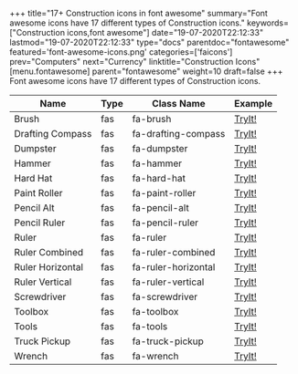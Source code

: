 +++
title="17+ Construction icons in font awesome"
summary="Font awesome icons have 17 different types of Construction icons."
keywords=["Construction icons,font awesome"]
date="19-07-2020T22:12:33"
lastmod="19-07-2020T22:12:33"
type="docs"
parentdoc="fontawesome"
featured='font-awesome-icons.png'
categories=['faicons']
prev="Computers"
next="Currency"
linktitle="Construction Icons"
[menu.fontawesome]
parent="fontawesome"
weight=10
draft=false
+++
Font awesome icons have 17 different types of Construction icons.<div class='table-responsive'><table class='table'><thead><tr><th>Name</th><th>Type</th><th>Class Name</th><th>Example</th></tr></thead><tbody><tr><td><i class="fas fa-brush"></i>Brush</td><td>fas</td><td>fa-brush</td><td><a href='https://www.angularjswiki.com/fontawesome/fa-brush/' target='_blank'>TryIt!</a></td></tr><tr><td><i class="fas fa-drafting-compass"></i>Drafting Compass</td><td>fas</td><td>fa-drafting-compass</td><td><a href='https://www.angularjswiki.com/fontawesome/fa-drafting-compass/' target='_blank'>TryIt!</a></td></tr><tr><td><i class="fas fa-dumpster"></i>Dumpster</td><td>fas</td><td>fa-dumpster</td><td><a href='https://www.angularjswiki.com/fontawesome/fa-dumpster/' target='_blank'>TryIt!</a></td></tr><tr><td><i class="fas fa-hammer"></i>Hammer</td><td>fas</td><td>fa-hammer</td><td><a href='https://www.angularjswiki.com/fontawesome/fa-hammer/' target='_blank'>TryIt!</a></td></tr><tr><td><i class="fas fa-hard-hat"></i>Hard Hat</td><td>fas</td><td>fa-hard-hat</td><td><a href='https://www.angularjswiki.com/fontawesome/fa-hard-hat/' target='_blank'>TryIt!</a></td></tr><tr><td><i class="fas fa-paint-roller"></i>Paint Roller</td><td>fas</td><td>fa-paint-roller</td><td><a href='https://www.angularjswiki.com/fontawesome/fa-paint-roller/' target='_blank'>TryIt!</a></td></tr><tr><td><i class="fas fa-pencil-alt"></i>Pencil Alt</td><td>fas</td><td>fa-pencil-alt</td><td><a href='https://www.angularjswiki.com/fontawesome/fa-pencil-alt/' target='_blank'>TryIt!</a></td></tr><tr><td><i class="fas fa-pencil-ruler"></i>Pencil Ruler</td><td>fas</td><td>fa-pencil-ruler</td><td><a href='https://www.angularjswiki.com/fontawesome/fa-pencil-ruler/' target='_blank'>TryIt!</a></td></tr><tr><td><i class="fas fa-ruler"></i>Ruler</td><td>fas</td><td>fa-ruler</td><td><a href='https://www.angularjswiki.com/fontawesome/fa-ruler/' target='_blank'>TryIt!</a></td></tr><tr><td><i class="fas fa-ruler-combined"></i>Ruler Combined</td><td>fas</td><td>fa-ruler-combined</td><td><a href='https://www.angularjswiki.com/fontawesome/fa-ruler-combined/' target='_blank'>TryIt!</a></td></tr><tr><td><i class="fas fa-ruler-horizontal"></i>Ruler Horizontal</td><td>fas</td><td>fa-ruler-horizontal</td><td><a href='https://www.angularjswiki.com/fontawesome/fa-ruler-horizontal/' target='_blank'>TryIt!</a></td></tr><tr><td><i class="fas fa-ruler-vertical"></i>Ruler Vertical</td><td>fas</td><td>fa-ruler-vertical</td><td><a href='https://www.angularjswiki.com/fontawesome/fa-ruler-vertical/' target='_blank'>TryIt!</a></td></tr><tr><td><i class="fas fa-screwdriver"></i>Screwdriver</td><td>fas</td><td>fa-screwdriver</td><td><a href='https://www.angularjswiki.com/fontawesome/fa-screwdriver/' target='_blank'>TryIt!</a></td></tr><tr><td><i class="fas fa-toolbox"></i>Toolbox</td><td>fas</td><td>fa-toolbox</td><td><a href='https://www.angularjswiki.com/fontawesome/fa-toolbox/' target='_blank'>TryIt!</a></td></tr><tr><td><i class="fas fa-tools"></i>Tools</td><td>fas</td><td>fa-tools</td><td><a href='https://www.angularjswiki.com/fontawesome/fa-tools/' target='_blank'>TryIt!</a></td></tr><tr><td><i class="fas fa-truck-pickup"></i>Truck Pickup</td><td>fas</td><td>fa-truck-pickup</td><td><a href='https://www.angularjswiki.com/fontawesome/fa-truck-pickup/' target='_blank'>TryIt!</a></td></tr><tr><td><i class="fas fa-wrench"></i>Wrench</td><td>fas</td><td>fa-wrench</td><td><a href='https://www.angularjswiki.com/fontawesome/fa-wrench/' target='_blank'>TryIt!</a></td></tr></tbody></table></div>
